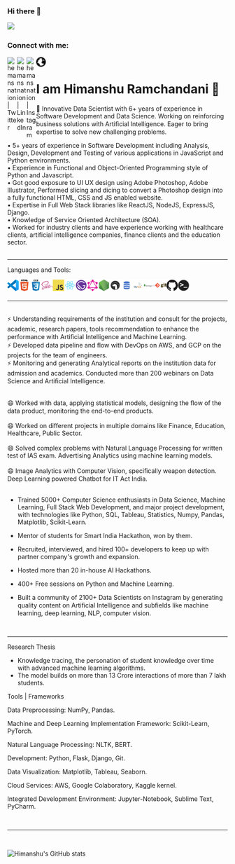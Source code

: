 ### Hi there 👋

![](https://komarev.com/ghpvc/?username=hemansnation&label=PROFILE+VIEWS)

### Connect with me:


[<img align="left" alt="hemansnation | Twitter" width="22px" src="https://cdn.jsdelivr.net/npm/simple-icons@v3/icons/twitter.svg" />](https://twitter.com/hemansnation)
[<img align="left" alt="hemansnation | LinkedIn" width="22px" src="https://cdn.jsdelivr.net/npm/simple-icons@v3/icons/linkedin.svg" />](https://www.linkedin.com/in/hemansnation/)
[<img align="left" alt="hemansnation | Instagram" width="22px" src="https://cdn.jsdelivr.net/npm/simple-icons@v3/icons/instagram.svg" />](https://www.instagram.com/hemansnation/)
[<img align="left" alt="hemansnation" width="22px" src="https://raw.githubusercontent.com/iconic/open-iconic/master/svg/globe.svg" />](http://hemansai.com/)
<!-- 
[<img align="left" alt="hemansnation | YouTube" width="22px" src="https://cdn.jsdelivr.net/npm/simple-icons@v3/icons/youtube.svg" />][youtube]
 -->

<!--
**hemansnation/hemansnation** is a ✨ _special_ ✨ repository because its `README.md` (this file) appears on your GitHub profile.

Here are some ideas to get you started:

- 🔭 I’m currently working on ...
- 🌱 I’m currently learning ...
- 👯 I’m looking to collaborate on ...
- 🤔 I’m looking for help with ...
- 💬 Ask me about ...
- 📫 How to reach me: ...
- 😄 Pronouns: ...
- ⚡ Fun fact: ...
-->

<br>

# I am Himanshu Ramchandani :sunflower:

🔭 Innovative Data Scientist with 6+ years of experience in Software Development and Data Science. Working on reinforcing business solutions with Artiﬁcial Intelligence. Eager to bring expertise to solve new challenging problems.<br>

  •	5+ years of experience in Software Development including Analysis, Design, Development and Testing of various applications in JavaScript and Python environments.<br>
  •	Experience in Functional and Object-Oriented Programming style of Python and Javascript.<br>
  •	Got good exposure to UI UX design using Adobe Photoshop, Adobe Illustrator, Performed slicing	and dicing to convert a Photoshop design into a fully functional HTML, CSS and JS enabled website.<br>
  •	Expertise in Full Web Stack libraries like ReactJS, NodeJS, ExpressJS, Django.<br>
  •	Knowledge of Service Oriented Architecture (SOA).<br>
  •	Worked for industry clients and have experience working with healthcare clients, artificial intelligence companies, finance clients and the education sector.<br><br>

---

Languages and Tools:

<img align="left" alt="Visual Studio Code" width="26px" src="https://raw.githubusercontent.com/github/explore/80688e429a7d4ef2fca1e82350fe8e3517d3494d/topics/visual-studio-code/visual-studio-code.png" />
<img align="left" alt="HTML5" width="26px" src="https://raw.githubusercontent.com/github/explore/80688e429a7d4ef2fca1e82350fe8e3517d3494d/topics/html/html.png" />
<img align="left" alt="CSS3" width="26px" src="https://raw.githubusercontent.com/github/explore/80688e429a7d4ef2fca1e82350fe8e3517d3494d/topics/css/css.png" />
<img align="left" alt="Sass" width="26px" src="https://raw.githubusercontent.com/github/explore/80688e429a7d4ef2fca1e82350fe8e3517d3494d/topics/sass/sass.png" />
<img align="left" alt="JavaScript" width="26px" src="https://raw.githubusercontent.com/github/explore/80688e429a7d4ef2fca1e82350fe8e3517d3494d/topics/javascript/javascript.png" />
<img align="left" alt="React" width="26px" src="https://raw.githubusercontent.com/github/explore/80688e429a7d4ef2fca1e82350fe8e3517d3494d/topics/react/react.png" />
<img align="left" alt="Gatsby" width="26px" src="https://raw.githubusercontent.com/github/explore/e94815998e4e0713912fed477a1f346ec04c3da2/topics/gatsby/gatsby.png" />
<img align="left" alt="GraphQL" width="26px" src="https://raw.githubusercontent.com/github/explore/80688e429a7d4ef2fca1e82350fe8e3517d3494d/topics/graphql/graphql.png" />
<img align="left" alt="Node.js" width="26px" src="https://raw.githubusercontent.com/github/explore/80688e429a7d4ef2fca1e82350fe8e3517d3494d/topics/nodejs/nodejs.png" />
<img align="left" alt="Deno" width="26px" src="https://raw.githubusercontent.com/github/explore/361e2821e2dea67711cde99c9c40ed357061cf27/topics/deno/deno.png" />
<img align="left" alt="SQL" width="26px" src="https://raw.githubusercontent.com/github/explore/80688e429a7d4ef2fca1e82350fe8e3517d3494d/topics/sql/sql.png" />
<img align="left" alt="MySQL" width="26px" src="https://raw.githubusercontent.com/github/explore/80688e429a7d4ef2fca1e82350fe8e3517d3494d/topics/mysql/mysql.png" />
<img align="left" alt="MongoDB" width="26px" src="https://raw.githubusercontent.com/github/explore/80688e429a7d4ef2fca1e82350fe8e3517d3494d/topics/mongodb/mongodb.png" />
<img align="left" alt="Git" width="26px" src="https://raw.githubusercontent.com/github/explore/80688e429a7d4ef2fca1e82350fe8e3517d3494d/topics/git/git.png" />
<img align="left" alt="GitHub" width="26px" src="https://raw.githubusercontent.com/github/explore/78df643247d429f6cc873026c0622819ad797942/topics/github/github.png" />
<img align="left" alt="Terminal" width="26px" src="https://raw.githubusercontent.com/github/explore/80688e429a7d4ef2fca1e82350fe8e3517d3494d/topics/terminal/terminal.png" />
<br>
<br>

---

<br>
⚡ Understanding requirements of the institution and consult for the projects, academic, research papers, tools recommendation to enhance the performance with      Artiﬁcial Intelligence and Machine Learning.<br>
⚡ Developed data pipeline and ﬂow with DevOps on AWS, and GCP on the projects for the team of engineers.<br>
⚡ Monitoring and generating Analytical reports on the institution data for admission and academics. Conducted more than 200 webinars on Data Science and Artiﬁcial Intelligence.<br><br>

😄 Worked with data, applying statistical models, designing the ﬂow of the data product, monitoring the end-to-end products.<br><br>
😄 Worked on different projects in multiple domains like Finance, Education, Healthcare, Public Sector.<br><br>
😄 Solved complex problems with Natural Language Processing for written test of IAS exam. Advertising Analytics using machine learning models.<br><br>
😄 Image Analytics with Computer Vision, speciﬁcally weapon detection. Deep Learning powered Chatbot for IT Act India.<br><br>


- Trained 5000+ Computer Science enthusiasts in Data Science, Machine Learning, Full Stack Web Development, and major project development, with technologies like Python, SQL, Tableau, Statistics, Numpy, Pandas, Matplotlib, Scikit-Learn.
- Mentor of students for Smart India Hackathon, won by them.
- Recruited, interviewed, and hired 100+ developers to keep up with partner company's growth and expansion.
- Hosted more than 20 in-house AI Hackathons.
- 400+ Free sessions on Python and Machine Learning.


- Built a community of 2100+ Data Scientists on Instagram  by generating quality content on Artiﬁcial Intelligence and subﬁelds like machine learning, deep learning, NLP, computer vision.

<br>

---


Research Thesis
- Knowledge tracing, the personation of student knowledge over time with advanced machine learning algorithms.
- The model builds on more than 13 Crore interactions of more than 7 lakh students.


Tools | Frameworks

Data Preprocessing: NumPy, Pandas.

Machine and Deep Learning Implementation Framework: Scikit-Learn, PyTorch.

Natural Language Processing: NLTK, BERT.

Development: Python, Flask, Django, Git.

Data Visualization: Matplotlib, Tableau, Seaborn.

Cloud Services: AWS, Google Colaboratory, Kaggle kernel.

Integrated Development Environment: Jupyter-Notebook, Sublime Text, PyCharm.

<br>

---

<br>

![Himanshu's GitHub stats](https://github-readme-stats.vercel.app/api?username=hemansnation)


